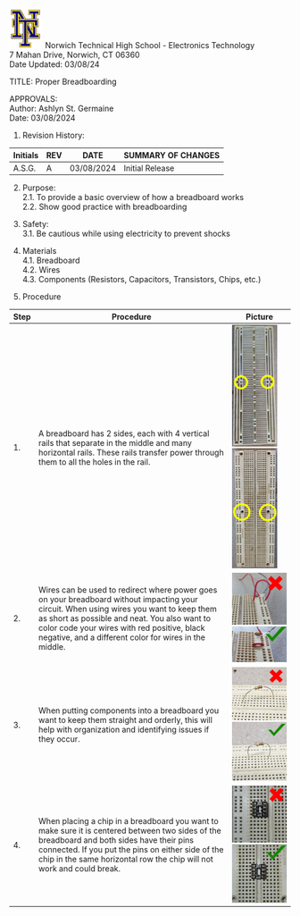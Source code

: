 <img src="https://github.com/MrWillbanks/ElectronicsTechnology/blob/main/StandardOperatingProcedures/Photos/NT_Logo.png" width="60"/>
Norwich Technical High School - Electronics Technology <br>
7 Mahan Drive, Norwich, CT 06360 <br>
Date Updated:  03/08/24
  
  
TITLE:  Proper Breadboarding
  
APPROVALS:   
	Author: Ashlyn St. Germaine  	<br> Date: 03/08/2024 
  
1.	Revision History:

|Initials    |	REV  |	DATE |   SUMMARY OF CHANGES |
|-|-|-|-|
|A.S.G. | 	A  |	03/08/2024  |	Initial Release                    |
                            	
  
2.	Purpose:  
2.1.	To provide a basic overview of how a breadboard works <br>
2.2. Show good practice with breadboarding
  
3.	Safety:  
3.1.	Be cautious while using electricity to prevent shocks

4. Materials <br>
4.1. Breadboard <br>
4.2. Wires <br>
4.3. Components (Resistors, Capacitors, Transistors, Chips, etc.)

5.	Procedure
  	
| Step | Procedure | Picture |
|-|-|-|
|1. | A breadboard has 2 sides, each with 4 vertical rails that separate in the middle and many horizontal rails. These rails transfer power through them to all the holes in the rail. | <img src="https://github.com/MrWillbanks/ElectronicsTechnology/blob/SOP_ProperBreadboarding_Ashlyn/StandardOperatingProcedures/Photos/ProperBreadbarding/IMG_20240308_104532.jpg" width="81"/> <img src="https://github.com/MrWillbanks/ElectronicsTechnology/blob/SOP_ProperBreadboarding_Ashlyn/StandardOperatingProcedures/Photos/ProperBreadbarding/IMG_20240308_104538.jpg" width="81"/> |
| 2. | Wires can be used to redirect where power goes on your breadboard without impacting your circuit. When using wires you want to keep them as short as possible and neat. You also want to color code your wires with red positive, black negative, and a different color for wires in the middle. | <img src="https://github.com/MrWillbanks/ElectronicsTechnology/blob/SOP_ProperBreadboarding_Ashlyn/StandardOperatingProcedures/Photos/ProperBreadbarding/IMG_20240308_104543.jpg" width="200"/> <img src="https://github.com/MrWillbanks/ElectronicsTechnology/blob/SOP_ProperBreadboarding_Ashlyn/StandardOperatingProcedures/Photos/ProperBreadbarding/IMG_20240308_104545.jpg" width="200"/> |
| 3.| When putting components into a breadboard you want to keep them straight and orderly, this will help with organization and identifying issues if they occur. | <img src="https://github.com/MrWillbanks/ElectronicsTechnology/blob/SOP_ProperBreadboarding_Ashlyn/StandardOperatingProcedures/Photos/ProperBreadbarding/IMG_20240308_104542.jpg" width="200"/> <img src="https://github.com/MrWillbanks/ElectronicsTechnology/blob/SOP_ProperBreadboarding_Ashlyn/StandardOperatingProcedures/Photos/ProperBreadbarding/IMG_20240308_104544.jpg" width="200"/> |
| 4. | When placing a chip in a breadboard you want to make sure it is centered between two sides of the breadboard and both sides have their pins connected. If you put the pins on either side of the chip in the same horizontal row the chip will not work and could break. | <img src="https://github.com/MrWillbanks/ElectronicsTechnology/blob/SOP_ProperBreadboarding_Ashlyn/StandardOperatingProcedures/Photos/ProperBreadbarding/IMG_20240308_104540.jpg" width="200"/> <img src="https://github.com/MrWillbanks/ElectronicsTechnology/blob/SOP_ProperBreadboarding_Ashlyn/StandardOperatingProcedures/Photos/ProperBreadbarding/IMG_20240308_104536.jpg" width="200"/> |
